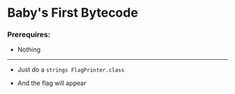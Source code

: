 # Baby's First Bytecode

### Prerequires:

- Nothing

-----------------

- Just do a `strings FlagPrinter.class`

- And the flag will appear
